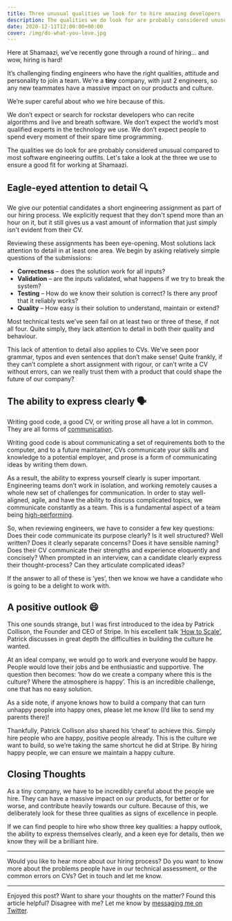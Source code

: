 ```yaml
---
title: Three unusual qualities we look for to hire amazing developers
description: The qualities we do look for are probably considered unusual compared to most software engineering outfits. Let's take a look at the three we use to ensure a good fit for working at Shamaazi.
date: 2020-12-11T12:00:00+00:00
cover: /img/do-what-you-love.jpg
---
```


Here at Shamaazi, we’ve recently gone through a round of hiring… and wow, hiring is hard!

It’s challenging finding engineers who have the right qualities, attitude and personality to join a team. We’re a **tiny** company, with just 2 engineers, so any new teammates have a massive impact on our products and culture.

We’re super careful about who we hire because of this.

We don’t expect or search for rockstar developers who can recite algorithms and live and breath software. We don’t expect the world’s most qualified experts in the technology we use. We don’t expect people to spend every moment of their spare time programming.

The qualities we do look for are probably considered unusual compared to most software engineering outfits. Let's take a look at the three we use to ensure a good fit for working at Shamaazi.

## Eagle-eyed attention to detail 🔍

We give our potential candidates a short engineering assignment as part of our hiring process. We explicitly request that they don't spend more than an hour on it, but it still gives us a vast amount of information that just simply isn't evident from their CV.

Reviewing these assignments has been eye-opening. Most solutions lack attention to detail in at least one area. We begin by asking relatively simple questions of the submissions:
- **Correctness** – does the solution work for all inputs?
- **Validation** – are the inputs validated, what happens if we try to break the system?
- **Testing** – How do we know their solution is correct? Is there any proof that it reliably works?
- **Quality** – How easy is their solution to understand, maintain or extend?

Most technical tests we’ve seen fail on at least two or three of these, if not all four. Quite simply, they lack attention to detail in both their quality and behaviour.

This lack of attention to detail also applies to CVs. We’ve seen poor grammar, typos and even sentences that don’t make sense! Quite frankly, if they can’t complete a short assignment with rigour, or can’t write a CV without errors, can we really trust them with a product that could shape the future of our company?

## The ability to express clearly 🗣️

Writing good code, a good CV, or writing prose all have a lot in common. They are all forms of [communication](https://dgls.dev/posts/communication/).

Writing good code is about communicating a set of requirements both to the computer, and to a future maintainer, CVs communicate your skills and knowledge to a potential employer, and prose is a form of communicating ideas by writing them down.

As a result, the ability to express yourself clearly is super important. Engineering teams don’t work in isolation, and working remotely causes a whole new set of challenges for communication. In order to stay well-aligned, agile, and have the ability to discuss complicated topics, we communicate constantly as a team. This is a fundamental aspect of a team being [high-performing](https://timreview.ca/article/567).

So, when reviewing engineers, we have to consider a few key questions:
Does their code communicate its purpose clearly? Is it well structured? Well written? Does it clearly separate concerns? Does it have sensible naming?
Does their CV communicate their strengths and experience eloquently and concisely?
When prompted in an interview, can a candidate clearly express their thought-process? Can they articulate complicated ideas?

If the answer to all of these is ‘yes’, then we know we have a candidate who is going to be a delight to work with.

## A positive outlook 😄

This one sounds strange, but I was first introduced to the idea by Patrick Collison, the Founder and CEO of Stripe. In his excellent talk [‘How to Scale’](https://www.youtube.com/watch?v=fPfYN5gU_C0), Patrick discusses in great depth the difficulties in building the culture he wanted.

At an ideal company, we would go to work and everyone would be happy. People would love their jobs and be enthusiastic and supportive. The question then becomes: ‘how do we create a company where this is the culture? Where the atmosphere is happy’. This is an incredible challenge, one that has no easy solution.

As a side note, if anyone knows how to build a company that can turn unhappy people into happy ones, please let me know (I’d like to send my parents there)!

Thankfully, Patrick Collison also shared his ‘cheat’ to achieve this. Simply hire people who are happy, positive people already. This is the culture we want to build, so we’re taking the same shortcut he did at Stripe. By hiring happy people, we can ensure we maintain a happy culture.


## Closing Thoughts

As a tiny company, we have to be incredibly careful about the people we hire. They can have a massive impact on our products, for better or for worse, and contribute heavily towards our culture. Because of this, we deliberately look for these three qualities as signs of excellence in people.

If we can find people to hire who show three key qualities: a happy outlook, the ability to express themselves clearly, and a keen eye for details, then we know they will be a brilliant hire.

***

Would you like to hear more about our hiring process? Do you want to know more about the problems people have in our technical assessment, or the common errors on CVs? Get in touch and let me know.

***

Enjoyed this post? Want to share your thoughts on the matter? Found this article helpful? Disagree with me? Let me know by [messaging me on Twitter](twitter.com/dglsparsons).
